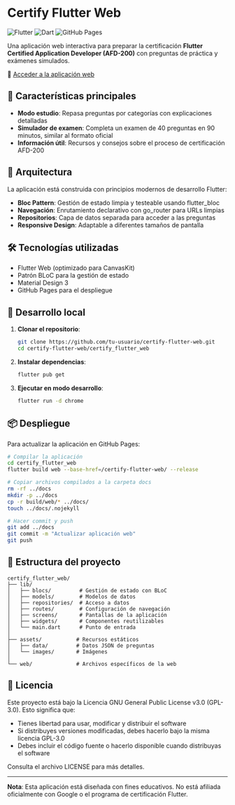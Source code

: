 # Certify Flutter Web

![Flutter](https://img.shields.io/badge/Flutter-3.7.0+-02569B?style=for-the-badge&logo=flutter&logoColor=white)
![Dart](https://img.shields.io/badge/Dart-3.0.0+-0175C2?style=for-the-badge&logo=dart&logoColor=white)
![GitHub Pages](https://img.shields.io/badge/GitHub_Pages-Deployed-222222?style=for-the-badge&logo=github&logoColor=white)

Una aplicación web interactiva para preparar la certificación **Flutter Certified Application Developer (AFD-200)** con preguntas de práctica y exámenes simulados.

🚀 [Acceder a la aplicación web](https://vtorhdev.github.io/certify-flutter-web/)

## 📱 Características principales

- **Modo estudio**: Repasa preguntas por categorías con explicaciones detalladas
- **Simulador de examen**: Completa un examen de 40 preguntas en 90 minutos, similar al formato oficial
- **Información útil**: Recursos y consejos sobre el proceso de certificación AFD-200

## 🧩 Arquitectura

La aplicación está construida con principios modernos de desarrollo Flutter:

- **Bloc Pattern**: Gestión de estado limpia y testeable usando flutter_bloc
- **Navegación**: Enrutamiento declarativo con go_router para URLs limpias
- **Repositorios**: Capa de datos separada para acceder a las preguntas
- **Responsive Design**: Adaptable a diferentes tamaños de pantalla

## 🛠️ Tecnologías utilizadas

- Flutter Web (optimizado para CanvasKit)
- Patrón BLoC para la gestión de estado
- Material Design 3
- GitHub Pages para el despliegue

## 🚀 Desarrollo local

1. **Clonar el repositorio**:

   ```bash
   git clone https://github.com/tu-usuario/certify-flutter-web.git
   cd certify-flutter-web/certify_flutter_web
   ```

2. **Instalar dependencias**:

   ```bash
   flutter pub get
   ```

3. **Ejecutar en modo desarrollo**:
   ```bash
   flutter run -d chrome
   ```

## 📦 Despliegue

Para actualizar la aplicación en GitHub Pages:

```bash
# Compilar la aplicación
cd certify_flutter_web
flutter build web --base-href=/certify-flutter-web/ --release

# Copiar archivos compilados a la carpeta docs
rm -rf ../docs
mkdir -p ../docs
cp -r build/web/* ../docs/
touch ../docs/.nojekyll

# Hacer commit y push
git add ../docs
git commit -m "Actualizar aplicación web"
git push
```

## 📐 Estructura del proyecto

```
certify_flutter_web/
├── lib/
│   ├── blocs/         # Gestión de estado con BLoC
│   ├── models/        # Modelos de datos
│   ├── repositories/  # Acceso a datos
│   ├── routes/        # Configuración de navegación
│   ├── screens/       # Pantallas de la aplicación
│   ├── widgets/       # Componentes reutilizables
│   └── main.dart      # Punto de entrada
│
├── assets/           # Recursos estáticos
│   ├── data/         # Datos JSON de preguntas
│   └── images/       # Imágenes
│
└── web/              # Archivos específicos de la web
```

## 📝 Licencia

Este proyecto está bajo la Licencia GNU General Public License v3.0 (GPL-3.0). Esto significa que:

- Tienes libertad para usar, modificar y distribuir el software
- Si distribuyes versiones modificadas, debes hacerlo bajo la misma licencia GPL-3.0
- Debes incluir el código fuente o hacerlo disponible cuando distribuyas el software

Consulta el archivo LICENSE para más detalles.

---

**Nota**: Esta aplicación está diseñada con fines educativos. No está afiliada oficialmente con Google o el programa de certificación Flutter.
